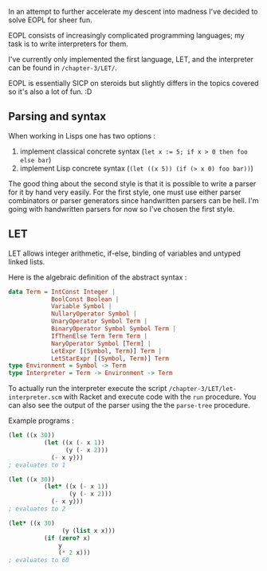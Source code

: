 In an attempt to further accelerate my descent into madness I've decided to solve EOPL for sheer fun.

EOPL consists of increasingly complicated programming languages; my task is to write interpreters for them. 

I've currently only implemented the first language, LET, and the interpreter can be found in `/chapter-3/LET/`. 

EOPL is essentially SICP on steroids but slightly differs in the topics covered so it's also a lot of fun. :D

## Parsing and syntax

When working in Lisps one has two options :

1. implement classical concrete syntax (`let x := 5; if x > 0 then foo else bar`)
2. implement Lisp concrete syntax (`(let ((x 5)) (if (> x 0) foo bar))`) 

The good thing about the second style is that it is possible to write a parser for it by hand very easily. For the first style, one must use either parser combinators or parser generators since handwritten parsers can be hell. I'm going with handwritten parsers for now so I've chosen the first style. 

## LET 

LET allows integer arithmetic, if-else, binding of variables and untyped linked lists. 

Here is the algebraic definition of the abstract syntax : 

```haskell
data Term = IntConst Integer | 
            BoolConst Boolean | 
            Variable Symbol |
            NullaryOperator Symbol |
            UnaryOperator Symbol Term |
            BinaryOperator Symbol Symbol Term |
            IfThenElse Term Term Term |
            NaryOperator Symbol [Term] |
            LetExpr [(Symbol, Term)] Term |
            LetStarExpr [(Symbol, Term)] Term 
type Environment = Symbol -> Term 
type Interpreter = Term -> Environment -> Term 
```

To actually run the interpreter execute the script `/chapter-3/LET/let-interpreter.scm` with Racket and execute code with the `run` procedure. You can also see the output of the parser using the the `parse-tree` procedure. 

Example programs : 

```scheme
(let ((x 30))
          (let ((x (- x 1))
                (y (- x 2)))
            (- x y)))
; evaluates to 1 
```

```scheme 
(let ((x 30))
          (let* ((x (- x 1))
                 (y (- x 2)))
            (- x y)))
; evaluates to 2
```

```scheme
(let* ((x 30)
               (y (list x x)))
          (if (zero? x)
              y
              (* 2 x)))
; evaluates to 60
```
